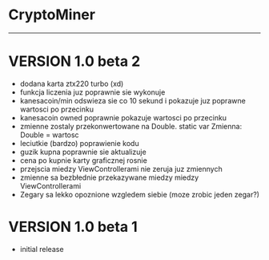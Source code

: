 # CryptoMiner
---------------
# VERSION 1.0 beta 2 
- dodana karta ztx220 turbo (xd)
- funkcja liczenia juz poprawnie sie wykonuje
- kanesacoin/min odswieza sie co 10 sekund i pokazuje juz poprawne wartosci po przecinku 
- kanesacoin owned poprawnie pokazuje wartosci po przecinku 
- zmienne zostaly przekonwertowane na Double. static var Zmienna: Double = wartosc
- leciutkie (bardzo) poprawienie kodu 
- guzik kupna poprawnie sie aktualizuje 
- cena po kupnie karty graficznej rosnie 
- przejscia miedzy ViewControllerami nie zeruja juz zmiennych
- zmienne sa bezbłednie przekazywane miedzy miedzy ViewControllerami 
- Zegary sa lekko opoznione wzgledem siebie (moze zrobic jeden zegar?)


# VERSION 1.0 beta 1
- initial release 
